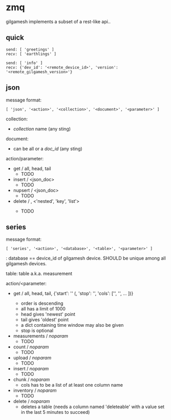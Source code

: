 # zmq
gilgamesh implements a subset of a rest-like api..

## quick
```
send: [ 'greetings' ]
recv: [ 'earthlings' ]
```
```
send: [ 'info' ]
recv: {'dev_id': '<remote_device_id>', 'version': '<remote_gilgamesh_version>'}
```


## json
message format:
```
[ 'json', '<action>', '<collection>', '<document>', '<parameter>' ]
```

collection:
* *collection* name (any sting)

document:
* can be all or a *doc_id* (any sting)

action/parameter:
* get / all, head, tail
  - TODO
* insert / <json_doc>
  - TODO
* nupsert / <json_doc>
  - TODO
* delete / <key>, <'nested', 'key', 'list'>
  - TODO

## series
message format:
```
[ 'series', '<action>', '<database>', '<table>', '<parameter>' ]
```

<database>:
database == device_id of gilgamesh device. SHOULD be unique among
all gilgamesh devices.

table:
table a.k.a. measurement

action/<parameter:
* get / all, head, tail, {'start': '<time>' (, 'stop': '<time>', 'cols': ['<col1>', '<col2>', ... ])}
  - order is descending
  - all has a limit of 1000
  - head gives 'newest' point
  - tail gives 'oldest' point
  - a dict containing time window may also be given
  - stop is optional
* measurements / *noparam*
  - TODO
* count / *noparam*
  - TODO
* upload / *noparam*
  - TODO
* insert / *noparam*
  - TODO
* chunk / *noparam*
  - cols has to be a list of at least one column name
* inventory / *noparam*
  - TODO
* delete / *noparam*
  - deletes a table (needs a column named 'deleteable' with a value set in the last 5 minutes to succeed)
